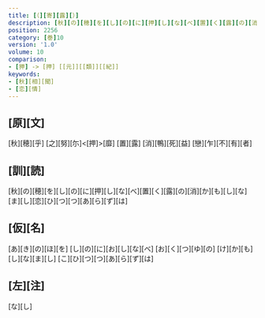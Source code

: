 ```yaml
---
title: [（][寄][露][）]
description: [秋][の][穂][を][し][の][に][押][し][な][べ][置][く][露][の][消][か][も][し][な][ま][し][恋][ひ][つ][つ][あ][ら][ず][は]
position: 2256
category: [巻]10
version: '1.0'
volume: 10
comparison:
- [狎] -> [押] [[元]][[類]][[紀]]
keywords:
- [秋][相][聞]
- [恋][情]
---
```


## [原][文]

[秋][穂][乎] [之][努][尓]<[押]>[靡] [置][露] [消][鴨][死][益] [戀][乍][不][有][者]

## [訓][読]

[秋][の][穂][を][し][の][に][押][し][な][べ][置][く][露][の][消][か][も][し][な][ま][し][恋][ひ][つ][つ][あ][ら][ず][は]

## [仮][名]

[あ][き][の][ほ][を] [し][の][に][お][し][な][べ] [お][く][つ][ゆ][の] [け][か][も][し][な][ま][し] [こ][ひ][つ][つ][あ][ら][ず][は]

## [左][注]

[な][し]
